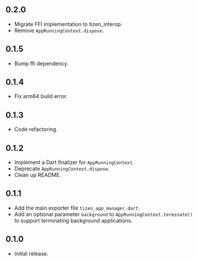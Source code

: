 ## 0.2.0

* Migrate FFI implementation to tizen_interop.
* Remove `AppRunningContext.dispose`.

## 0.1.5

* Bump ffi dependency.

## 0.1.4

* Fix arm64 build error.

## 0.1.3

* Code refactoring.

## 0.1.2

* Implement a Dart finalizer for `AppRunningContext`.
* Deprecate `AppRunningContext.dispose`.
* Clean up README.

## 0.1.1

* Add the main exporter file `tizen_app_manager.dart`.
* Add an optional parameter `background` to `AppRunningContext.terminate()`
  to support terminating background applications.

## 0.1.0

* Initial release.
